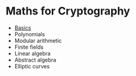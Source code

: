 # Maths for Cryptography

- [Basics](./basics.md)
- Polynomials
- Modular arithmetic
- Finite fields
- Linear algebra
- Abstract algebra
- Elliptic curves
